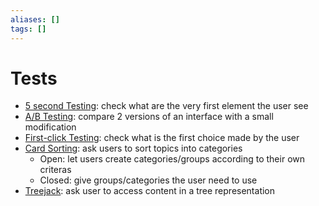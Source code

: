 ```yaml
---
aliases: []
tags: []
---
```


# Tests

- [5 second Testing](https://www.nngroup.com/articles/testing-visual-design/): check what are the very first element the user see
- [A/B Testing](https://www.nngroup.com/articles/putting-ab-testing-in-its-place/): compare 2 versions of an interface with a small modification
- [First-click Testing](https://www.nngroup.com/articles/testing-visual-design/): check what is the first choice made by the user
- [Card Sorting](https://www.nngroup.com/articles/card-sorting-definition/): ask users to sort topics into categories
    - Open: let users create categories/groups according to their own criteras
    - Closed: give groups/categories the user need to use
- [Treejack](https://www.nngroup.com/articles/tree-testing/): ask user to access content in a tree representation